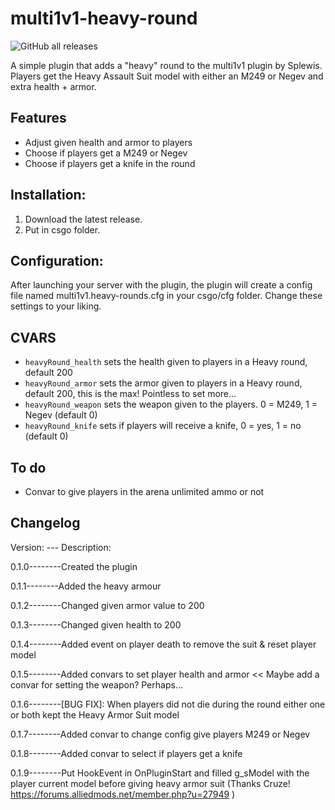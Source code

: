 # multi1v1-heavy-round

![GitHub all releases](https://img.shields.io/github/downloads/2Lynk/multi1v1-heavy-round/total?color=brightgreen&logo=GitHub)

A simple plugin that adds a "heavy" round to the multi1v1 plugin by Splewis.
Players get the Heavy Assault Suit model with either an M249 or Negev and extra health + armor.

## Features
- Adjust given health and armor to players
- Choose if players get a M249 or Negev
- Choose if players get a knife in the round

## Installation:
1. Download the latest release.
2. Put in csgo folder.

## Configuration:
After launching your server with the plugin, the plugin will create a config file named multi1v1.heavy-rounds.cfg in your csgo/cfg folder.
Change these settings to your liking.

## CVARS
- ``heavyRound_health`` sets the health given to players in a Heavy round, default 200
- ``heavyRound_armor``    sets the armor given to players in a Heavy round, default 200, this is the max! Pointless to set more...
- ``heavyRound_weapon``   sets the weapon given to the players. 0 = M249, 1 = Negev (default 0)
- ``heavyRound_knife``   sets if players will receive a knife, 0 = yes, 1 = no (default 0)

## To do
- Convar to give players in the arena unlimited ammo or not

## Changelog

Version: --- Description:

0.1.0--------Created the plugin

0.1.1--------Added the heavy armour

0.1.2--------Changed given armor value to 200

0.1.3--------Changed given health to 200

0.1.4--------Added event on player death to remove the suit & reset player model

0.1.5--------Added convars to set player health and armor << Maybe add a convar for setting the weapon? Perhaps...

0.1.6--------[BUG FIX]: When players did not die during the round either one or both kept the Heavy Armor Suit model

0.1.7--------Added convar to change config give players M249 or Negev

0.1.8--------Added convar to select if players get a knife

0.1.9--------Put HookEvent in OnPluginStart and filled g_sModel with the player current model before giving heavy armor suit (Thanks Cruze! https://forums.alliedmods.net/member.php?u=27949 )
